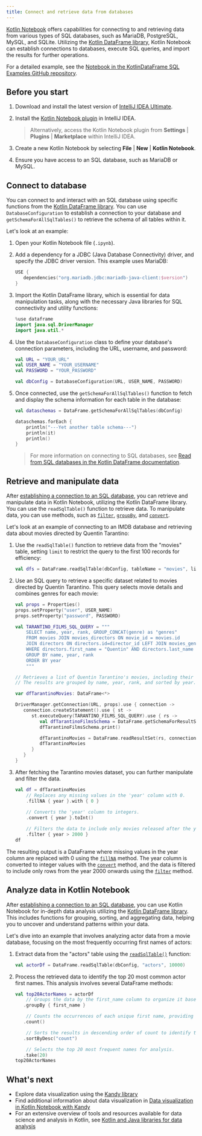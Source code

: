 ```yaml
---
title: Connect and retrieve data from databases
---
```



[Kotlin Notebook](kotlin-notebook-overview.md) offers capabilities for connecting to and retrieving data from various types of SQL databases, such as 
MariaDB, PostgreSQL, MySQL, and SQLite. 
Utilizing the [Kotlin DataFrame library](https://kotlin.github.io/dataframe/gettingstarted.html), Kotlin Notebook can establish 
connections to databases, execute SQL queries, and import the results for further operations.

For a detailed example, see the [Notebook in the KotlinDataFrame SQL Examples GitHub repository](https://github.com/zaleslaw/KotlinDataFrame-SQL-Examples/blob/master/notebooks/imdb.ipynb).

## Before you start

1. Download and install the latest version of [IntelliJ IDEA Ultimate](https://www.jetbrains.com/idea/download/?section=mac).
2. Install the [Kotlin Notebook plugin](https://plugins.jetbrains.com/plugin/16340-kotlin-notebook) in IntelliJ IDEA.

   > Alternatively, access the Kotlin Notebook plugin from **Settings** | **Plugins** | **Marketplace** within IntelliJ IDEA.
   >
   

3. Create a new Kotlin Notebook by selecting **File** | **New** | **Kotlin Notebook**.
4. Ensure you have access to an SQL database, such as MariaDB or MySQL.


## Connect to database

You can connect to and interact with an SQL database using specific functions from the [Kotlin DataFrame library](https://kotlin.github.io/dataframe/gettingstarted.html). 
You can use `DatabaseConfiguration` to establish a connection to your database and `getSchemaForAllSqlTables()` to retrieve 
the schema of all tables within it.

Let's look at an example:

1. Open your Kotlin Notebook file (`.ipynb`).
2. Add a dependency for a JDBC (Java Database Connectivity) driver, and specify the JDBC driver version.
This example uses MariaDB:

   ```kotlin
   USE {
      dependencies("org.mariadb.jdbc:mariadb-java-client:$version")
   }
   ```

3. Import the Kotlin DataFrame library, which is essential for data manipulation tasks, along with
the necessary Java libraries for SQL connectivity and utility functions: 

   ```kotlin
   %use dataframe
   import java.sql.DriverManager
   import java.util.*
   ```

4. Use the `DatabaseConfiguration` class to define your database's connection parameters, 
including the URL, username, and password:

   ```kotlin
   val URL = "YOUR_URL"
   val USER_NAME = "YOUR_USERNAME"
   val PASSWORD = "YOUR_PASSWORD"
   
   val dbConfig = DatabaseConfiguration(URL, USER_NAME, PASSWORD)
   ```

5. Once connected, use the `getSchemaForAllSqlTables()` function to fetch and display the 
schema information for each table in the database:

   ```kotlin
   val dataschemas = DataFrame.getSchemaForAllSqlTables(dbConfig)
   
   dataschemas.forEach { 
       println("---Yet another table schema---")
       println(it)
       println()
   }
   ```

   > For more information on connecting to SQL databases, see [Read from SQL databases in the Kotlin DataFrame documentation](https://kotlin.github.io/dataframe/readsqldatabases.html).
   > 
   

## Retrieve and manipulate data

After [establishing a connection to an SQL database](#connect-to-database), you can retrieve and manipulate data in Kotlin Notebook, utilizing the Kotlin DataFrame library. 
You can use the `readSqlTable()` function to retrieve data. To manipulate data, you can use methods, such as [`filter`](https://kotlin.github.io/dataframe/filter.html), [`groupBy`](https://kotlin.github.io/dataframe/groupby.html), 
and [`convert`](https://kotlin.github.io/dataframe/convert.html). 

Let's look at an example of connecting to an IMDB database and retrieving data about movies directed by Quentin Tarantino:

1. Use the `readSqlTable()` function to retrieve data from the "movies" table, setting `limit` 
to restrict the query to the first 100 records for efficiency:

   ```kotlin
   val dfs = DataFrame.readSqlTable(dbConfig, tableName = "movies", limit = 100)
   ```

2. Use an SQL query to retrieve a specific dataset related to movies directed by Quentin Tarantino. 
This query selects movie details and combines genres for each movie:

   ```kotlin
   val props = Properties()
   props.setProperty("user", USER_NAME)
   props.setProperty("password", PASSWORD)
   
   val TARANTINO_FILMS_SQL_QUERY = """
       SELECT name, year, rank, GROUP_CONCAT(genre) as "genres"
       FROM movies JOIN movies_directors ON movie_id = movies.id
       JOIN directors ON directors.id=director_id LEFT JOIN movies_genres ON movies.id = movies_genres.movie_id
       WHERE directors.first_name = "Quentin" AND directors.last_name = "Tarantino"
       GROUP BY name, year, rank
       ORDER BY year
       """
   
   // Retrieves a list of Quentin Tarantino's movies, including their name, year, rank, and a concatenated string of all genres. 
   // The results are grouped by name, year, rank, and sorted by year.
   
   var dfTarantinoMovies: DataFrame<*>
   
   DriverManager.getConnection(URL, props).use { connection ->
      connection.createStatement().use { st ->
         st.executeQuery(TARANTINO_FILMS_SQL_QUERY).use { rs ->
            val dfTarantinoFilmsSchema = DataFrame.getSchemaForResultSet(rs, connection)
            dfTarantinoFilmsSchema.print()
   
            dfTarantinoMovies = DataFrame.readResultSet(rs, connection)
            dfTarantinoMovies
         }
      }
   }
   ```

3. After fetching the Tarantino movies dataset, you can further manipulate and filter the data.

   ```kotlin
   val df = dfTarantinoMovies
       // Replaces any missing values in the 'year' column with 0.
       .fillNA { year }.with { 0 }
       
       // Converts the 'year' column to integers.
       .convert { year }.toInt()
   
       // Filters the data to include only movies released after the year 2000.
       .filter { year > 2000 }
   df
   ```

The resulting output is a DataFrame where missing values in the year column are replaced with 0 using the 
[`fillNA`](https://kotlin.github.io/dataframe/fill.html#fillna) method. The year column is converted to integer values 
with the [`convert`](https://kotlin.github.io/dataframe/convert.html) method, and the data is filtered to include only 
rows from the year 2000 onwards using the [`filter`](https://kotlin.github.io/dataframe/filter.html) method.

## Analyze data in Kotlin Notebook

After [establishing a connection to an SQL database](#connect-to-database), you can use Kotlin Notebook for in-depth data analysis 
utilizing the [Kotlin DataFrame library](https://kotlin.github.io/dataframe/gettingstarted.html). This includes functions for 
grouping, sorting, and aggregating data, helping you to uncover and understand patterns within your data.

Let's dive into an example that involves analyzing actor data from a movie database, focusing on the most frequently 
occurring first names of actors:

1. Extract data from the "actors" table using the [`readSqlTable()`](https://kotlin.github.io/dataframe/readsqldatabases.html#reading-specific-tables) function:

   ```kotlin
   val actorDf = DataFrame.readSqlTable(dbConfig, "actors", 10000)
   ```

2. Process the retrieved data to identify the top 20 most common actor first names. This analysis involves several DataFrame methods:

   ```kotlin
   val top20ActorNames = actorDf
       // Groups the data by the first_name column to organize it based on actor first names.
      .groupBy { first_name }
   
       // Counts the occurrences of each unique first name, providing a frequency distribution.
      .count()
   
       // Sorts the results in descending order of count to identify the most common names.
      .sortByDesc("count")
   
       // Selects the top 20 most frequent names for analysis.
      .take(20)
   top20ActorNames
   ```

## What's next

* Explore data visualization using the [Kandy library](https://kotlin.github.io/kandy/examples.html)
* Find additional information about data visualization in [Data visualization in Kotlin Notebook with Kandy](data-analysis-visualization.md)
* For an extensive overview of tools and resources available for data science and analysis in Kotlin, see [Kotlin and Java libraries for data analysis](data-analysis-libraries.md)